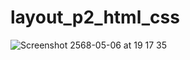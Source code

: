 # layout_p2_html_css

![Screenshot 2568-05-06 at 19 17 35](https://github.com/user-attachments/assets/17a0f243-f84d-457a-84f5-86946e7d0eb1)
